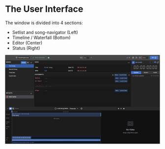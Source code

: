 # The User Interface

The window is divided into 4 sections:

- Setlist and song-navigator (Left)
- Timeline / Waterfall (Bottom)
- Editor (Center)
- Status (Right)

![UI](../../generated/screenshots/editorWindow-3.png?raw=true "UI")
